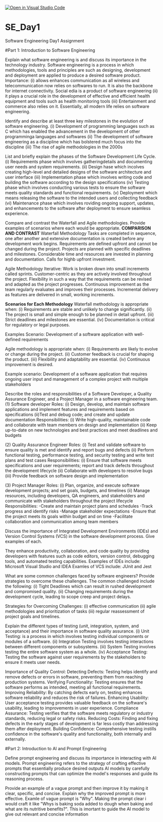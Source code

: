 [![Open in Visual Studio Code](https://classroom.github.com/assets/open-in-vscode-2e0aaae1b6195c2367325f4f02e2d04e9abb55f0b24a779b69b11b9e10269abc.svg)](https://classroom.github.com/online_ide?assignment_repo_id=15661040&assignment_repo_type=AssignmentRepo)
# SE_Day1
Software Engineering Day1 Assignment

#Part 1: Introduction to Software Engineering

Explain what software engineering is and discuss its importance in the technology industry.
Software engineering is a process in which methodologies, tools and principles are such as designing, development and deployment are applied to produce a desired software product.
Importance:   (i) allows enhances communication as all wireless and telecommunication now relies on softwares to run. It is also the backbone for internet connectivity. Social edia is a product of software engineering
              (ii) it plays a crucial role in the development of effective and efficient health equipment and tools such as health monitoring tools
              (iii) Entertainment and commerce also relies on it. Essentially, all modern life relies on software engineering.

Identify and describe at least three key milestones in the evolution of software engineering.
              (i) Development of programming languages such as C which has enabled the advancement in the development of other programminga languages and softwares
              (ii) The development of software engineering as a discipline which has bolstered much focus into the discipline 
              (iii) The rise of agile methodologies in the 2000s

List and briefly explain the phases of the Software Development Life Cycle.
              (i)    Requirements phase which involves gatheringdetails and documenting user needs and system requirements.
              (ii)   Design hase which incolves creating high-level and detailed designs of the software architecture and user interface
              (iii)  Implementation phase which involves writing code and building the software according to the design specifications
              (iv)   Testing phase which involves conducting various tests to ensure the software meets quality standards and functional requirements.
              (v)    Deployment which means releasing the software to the intended users and collecting feedback
              (vi)   Maintenance phase which involves roviding ongoing support, updates, and enhancements to the software after deployment to ensure seamless experience.

Compare and contrast the Waterfall and Agile methodologies. Provide examples of scenarios where each would be appropriate.
**COMPARISON AND CONTRAST**
Waterfall Methodology
    Tasks are completed in sequence, one after another and extensive documentation is created before any development work begins.
    Requirements are defined upfront and cannot be changed during the project.
    Projects are planned with specific deadlines and milestones.
    Considerable time and resources are invested in planning and documentation. Calls for highb upfront investment.

Agile Methodology
    Iterative: Work is broken down into small increments called sprints.
    Customer-centric as they are actively involved throughout the project.
    Flexibility in such a way that the requirements can be revised and adapted as the project progresses.
    Continuous improvement as the team regularly evaluates and improves their processes.
    Incremental delivery as features are delivered in small, working increments.

**Scenarios for Each Methodology**
Waterfall methodology is appropriate when:
    (i)    Requirements are stable and unlikely to change significantly.
    (ii)   The project is small and simple enough to be planned in detail upfront.
    (iii)  Strict deadlines and milestones are essential.
    (iv)   Documentation is critical for regulatory or legal purposes.

Examples Scenario:
    Development of a software application with well-defined requirements

Agile methodology is appropriate when:
    (i)    Requirements are likely to evolve or change during the project.
    (ii)   Customer feedback is crucial for shaping the product.
    (iii)  Flexibility and adaptability are essential.
    (iv)   Continuous improvement is desired.

Example scenario:
    Development of a software application that requires ongoing user input and management of a complex project with multiple stakeholders


Describe the roles and responsibilities of a Software Developer, a Quality Assurance Engineer, and a Project Manager in a software engineering team.
(1) Software developer
Roles:
        (i) Design, develop, and maintain software applications and implement features and requirements based on specifications
        (ii)Test and debug code; and create and update documentation
Responsibilities:
        (i)   Write high-quality, maintainable code and collaborate with team members on design and implementation
        (ii)  Keep up-to-date on new technologies and best practices and meet deadlines and budgets

(2)  Quality Assurance Engineer
Roles:
        (i)   Test and validate software to ensure quality is met and identify and report bugs and defects
        (ii)  Perform functional testing, performance testing, and security testing and write test plans and test cases
Responsibilities:
        (i)  Ensure that software meets specifications and user requirements; report and track defects throughout the development lifecycle
        (ii)  Collaborate with developers to resolve bugs
        (iii)  Provide feedback on software design and implementation

(3)  Project Manager
Roles:
        (i)   Plan, organize, and execute software development projects; and set goals, budgets, and timelines
        (ii)  Manage resources, including developers, QA engineers, and stakeholders and communicate with stakeholders throughout the project lifecycle
    Responsibilities:
        -Create and maintain project plans and schedules
        -Track progress and identify risks
        -Manage stakeholder expectations
        -Ensure that the project meets its goals within budget and on time
        -Facilitate collaboration and communication among team members

Discuss the importance of Integrated Development Environments (IDEs) and Version Control Systems (VCS) in the software development process. Give examples of each.

They enhance productivity, collaboration, and code quality by providing developers with features such as code editors, version control, debugging tools, and automated testing capabilities.
Examples of IDEs include: Microsoft Visual Studio and IDEA
Examles of VCS include: JUnit and Jest


What are some common challenges faced by software engineers? Provide strategies to overcome these challenges.
 The common challenged include the following:
 (i)   Tight Deadlines which can result in rushed development and compromised quality.
 (ii)  Changing requirements during the development cycle, leading to scope creep and project delays.

Strategies for Overcoming Challenges: 
  (i)   effective communication
  (ii)  agile methodologies and  prioritization of tasks
  (iii) regular reassessment of project goals and timelines.


Explain the different types of testing (unit, integration, system, and acceptance) and their importance in software quality assurance.
(i)    Unit Testing: is a process in which involves testing individual components or modules of a software.
(ii)   Integration Testing involves testing interactions between different components or subsystems.
(iii)  System Testing involves testing the entire software system as a whole.
(iv)   Acceptance Testing: Testing the software against user requirements by the stakeholders to ensure it meets user needs.

Importance of Quality Control: 
    Detecting Defects: Testing helps identify and remove defects or errors in software, preventing them from reaching production systems.
    Verifying Functionality: Testing ensures that the software performs as intended, meeting all functional requirements.
    Improving Reliability: By catching defects early on, testing enhances software reliability and reduces the risk of failures.
    Enhancing Usability: User acceptance testing provides valuable feedback on the software's usability, leading to improvements in user experience.
    Compliance Assurance: Testing verifies that the software meets regulatory or industry standards, reducing legal or safety risks.
    Reducing Costs: Finding and fixing defects in the early stages of development is far less costly than addressing them after deployment.
    Building Confidence: Comprehensive testing instills confidence in the software's quality and functionality, both internally and externally.


#Part 2: Introduction to AI and Prompt Engineering


Define prompt engineering and discuss its importance in interacting with AI models.
Prompt engineering refers to the strategy of crafting effective prompts that essentially produce desired outputs  AI models by carefully constructing prompts that can optimize the model's responses and guide its reasoning process.

Provide an example of a vague prompt and then improve it by making it clear, specific, and concise. Explain why the improved prompt is more effective.
Examle of vague prompt is "Why".
Making the prompt clear i would craft it like "Whys is baking soda added to dough when baking and what are its nutritive benefits?". This is imortant to guide the AI model to give out relevant and concise information
